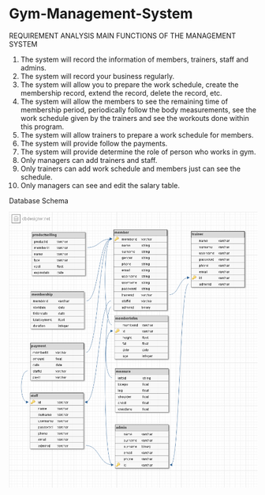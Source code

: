 # Gym-Management-System
REQUIREMENT ANALYSIS
MAIN FUNCTIONS OF THE MANAGEMENT SYSTEM
1.	The system will record the information of members, trainers, staff and admins. 
2.	The system will record your business regularly. 
3.	The system will allow you to prepare the work schedule, create the membership record, extend the record, delete the record, etc.
4.	The system will allow the members to see the remaining time of membership period, periodically follow the body measurements, see the work schedule given by the trainers and see the workouts done within this program. 
5.	The system will allow trainers to prepare a work schedule for members. 
6.	The system will provide follow the payments.
7.	The system will provide determine the role of person who works in gym.
8.	Only managers can add trainers and staff.
9.	Only trainers can add work schedule and members just can see the schedule. 
10.	Only managers can see and edit the salary table.  

Database Schema

![](relational%20schema.png)
